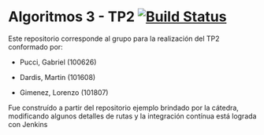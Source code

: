 # Algoritmos 3 - TP2 [![Build Status](https://travis-ci.com/MartinDardis/algoritmos3.svg?token=W44BvixYPbXvs2kaMRJu&branch=master)](https://travis-ci.com/MartinDardis/algoritmos3)

Este repositorio corresponde al grupo para la realización del TP2 conformado por:

* Pucci, Gabriel (100626)

* Dardis, Martin (101608)

* Gimenez, Lorenzo (101807)

Fue construído a partir del repositorio ejemplo brindado por la cátedra, modificando algunos detalles de rutas y la integración contínua está lograda con Jenkins
